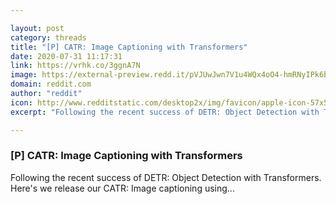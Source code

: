 ```yaml
---

layout: post
category: threads
title: "[P] CATR: Image Captioning with Transformers"
date: 2020-07-31 11:17:31
link: https://vrhk.co/3ggnA7N
image: https://external-preview.redd.it/pVJUwJwn7V1u4WQx4oO4-hmRNyIPk6bi-MwpfD5Wpcc.jpg?width=400&height=209.42408377&auto=webp&crop=400:209.42408377,smart&s=a17e8ba468ca74445f3fad6d9d8282eb3272ebb5
domain: reddit.com
author: "reddit"
icon: http://www.redditstatic.com/desktop2x/img/favicon/apple-icon-57x57.png
excerpt: "Following the recent success of DETR: Object Detection with Transformers. Here's we release our CATR: Image captioning using..."

---
```


### [P] CATR: Image Captioning with Transformers

Following the recent success of DETR: Object Detection with Transformers. Here's we release our CATR: Image captioning using...